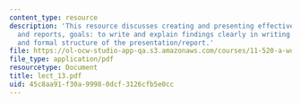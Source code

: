 ```yaml
---
content_type: resource
description: 'This resource discusses creating and presenting effectively presentations
  and reports, goals: to write and explain findings clearly in writing and while presenting,
  and formal structure of the presentation/report.'
file: https://ol-ocw-studio-app-qa.s3.amazonaws.com/courses/11-520-a-workshop-on-geographic-information-systems-fall-2005/45c8aa91f30a99980dcf3126cfb5e0cc_lect_13.pdf
file_type: application/pdf
resourcetype: Document
title: lect_13.pdf
uid: 45c8aa91-f30a-9998-0dcf-3126cfb5e0cc
---
```

